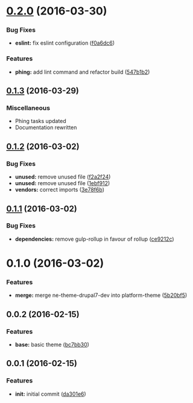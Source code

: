 <a name="0.2.0"></a>
# [0.2.0](https://github.com/ec-europa/platform-theme/compare/v0.1.3...v0.2.0) (2016-03-30)


### Bug Fixes

* **eslint:** fix eslint configuration ([f0a6dc6](https://github.com/ec-europa/platform-theme/commit/f0a6dc6))

### Features

* **phing:** add lint command and refactor build ([547b1b2](https://github.com/ec-europa/platform-theme/commit/547b1b2))



<a name="0.1.3"></a>
## [0.1.3](https://github.com/ec-europa/platform-theme/compare/v0.1.2...v0.1.3) (2016-03-29)


### Miscellaneous

* Phing tasks updated
* Documentation rewritten



<a name="0.1.2"></a>
## [0.1.2](https://github.com/ec-europa/platform-theme/compare/v0.1.1...v0.1.2) (2016-03-02)


### Bug Fixes

* **unused:** remove unused file ([f2a2f24](https://github.com/ec-europa/platform-theme/commit/f2a2f24))
* **unused:** remove unused file ([1ebf912](https://github.com/ec-europa/platform-theme/commit/1ebf912))
* **vendors:** correct imports ([3e78f6b](https://github.com/ec-europa/platform-theme/commit/3e78f6b))



<a name="0.1.1"></a>
## [0.1.1](https://github.com/ec-europa/platform-theme/compare/v0.1.0...v0.1.1) (2016-03-02)


### Bug Fixes

* **dependencies:** remove gulp-rollup in favour of rollup ([ce9212c](https://github.com/ec-europa/platform-theme/commit/ce9212c))



<a name="0.1.0"></a>
# 0.1.0 (2016-03-02)


### Features

* **merge:** merge ne-theme-drupal7-dev into platform-theme ([5b20bf5](https://github.com/ec-europa/platform-theme/commit/5b20bf5))



<a name="0.0.2"></a>
## 0.0.2 (2016-02-15)


### Features

* **base:** basic theme ([bc7bb30](https://github.com/ec-europa/platform-theme/commit/bc7bb30))



<a name="0.0.1"></a>
## 0.0.1 (2016-02-15)


### Features

* **init:** initial commit ([da301e6](https://github.com/ec-europa/platform-theme/commit/da301e6))
